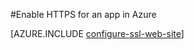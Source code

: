 <properties
	pageTitle="Enable HTTPS for a web app in Azure"
	description="Learn how to enable SSL with an Azure Web App."
	services="app-service"
	documentationCenter=".net"
	authors="cephalin"
	manager="wpickett"
	editor="jimbe"
	tags="top-support-issue"/>

<tags
	ms.service="app-service"
	ms.date="02/03/2016"
	wacn.date=""/>


#Enable HTTPS for an app in Azure

[AZURE.INCLUDE [configure-ssl-web-site](../includes/configure-ssl-web-site.md)]

